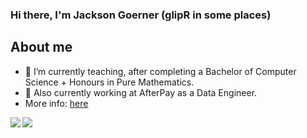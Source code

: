 ### Hi there, I'm Jackson Goerner (glipR in some places)

## About me
- 🔭 I’m currently teaching, after completing a Bachelor of Computer Science + Honours in Pure Mathematics.
- 💼 Also currently working at AfterPay as a Data Engineer.
- More info: [here](http://me.glipr.xyz)

<a href="https://github.com/anuraghazra/github-readme-stats">
  <img align="left" src="https://github-readme-stats.vercel.app/api?username=glipR&count_private=true&show_icons=true&theme=merko" />
</a>
<a href="https://github.com/anuraghazra/convoychat">
  <img align="left" src="https://github-readme-stats.vercel.app/api/top-langs/?username=glipR&layout=compact&count_private=true&show_icons=true&theme=merko" />
</a>
